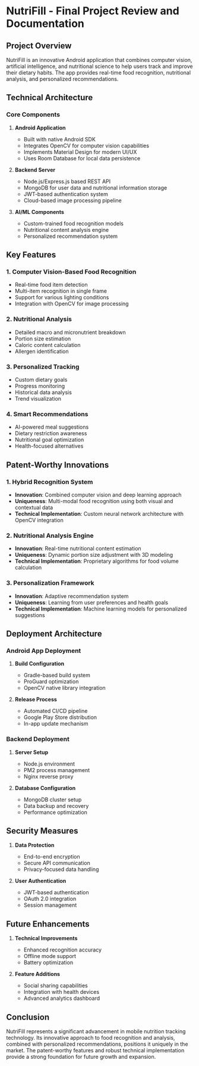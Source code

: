 # NutriFill - Final Project Review and Documentation

## Project Overview
NutriFill is an innovative Android application that combines computer vision, artificial intelligence, and nutritional science to help users track and improve their dietary habits. The app provides real-time food recognition, nutritional analysis, and personalized recommendations.

## Technical Architecture

### Core Components
1. **Android Application**
   - Built with native Android SDK
   - Integrates OpenCV for computer vision capabilities
   - Implements Material Design for modern UI/UX
   - Uses Room Database for local data persistence

2. **Backend Server**
   - Node.js/Express.js based REST API
   - MongoDB for user data and nutritional information storage
   - JWT-based authentication system
   - Cloud-based image processing pipeline

3. **AI/ML Components**
   - Custom-trained food recognition models
   - Nutritional content analysis engine
   - Personalized recommendation system

## Key Features

### 1. Computer Vision-Based Food Recognition
- Real-time food item detection
- Multi-item recognition in single frame
- Support for various lighting conditions
- Integration with OpenCV for image processing

### 2. Nutritional Analysis
- Detailed macro and micronutrient breakdown
- Portion size estimation
- Caloric content calculation
- Allergen identification

### 3. Personalized Tracking
- Custom dietary goals
- Progress monitoring
- Historical data analysis
- Trend visualization

### 4. Smart Recommendations
- AI-powered meal suggestions
- Dietary restriction awareness
- Nutritional goal optimization
- Health-focused alternatives

## Patent-Worthy Innovations

### 1. Hybrid Recognition System
- **Innovation**: Combined computer vision and deep learning approach
- **Uniqueness**: Multi-modal food recognition using both visual and contextual data
- **Technical Implementation**: Custom neural network architecture with OpenCV integration

### 2. Nutritional Analysis Engine
- **Innovation**: Real-time nutritional content estimation
- **Uniqueness**: Dynamic portion size adjustment with 3D modeling
- **Technical Implementation**: Proprietary algorithms for food volume calculation

### 3. Personalization Framework
- **Innovation**: Adaptive recommendation system
- **Uniqueness**: Learning from user preferences and health goals
- **Technical Implementation**: Machine learning models for personalized suggestions

## Deployment Architecture

### Android App Deployment
1. **Build Configuration**
   - Gradle-based build system
   - ProGuard optimization
   - OpenCV native library integration

2. **Release Process**
   - Automated CI/CD pipeline
   - Google Play Store distribution
   - In-app update mechanism

### Backend Deployment
1. **Server Setup**
   - Node.js environment
   - PM2 process management
   - Nginx reverse proxy

2. **Database Configuration**
   - MongoDB cluster setup
   - Data backup and recovery
   - Performance optimization

## Security Measures
1. **Data Protection**
   - End-to-end encryption
   - Secure API communication
   - Privacy-focused data handling

2. **User Authentication**
   - JWT-based authentication
   - OAuth 2.0 integration
   - Session management

## Future Enhancements
1. **Technical Improvements**
   - Enhanced recognition accuracy
   - Offline mode support
   - Battery optimization

2. **Feature Additions**
   - Social sharing capabilities
   - Integration with health devices
   - Advanced analytics dashboard

## Conclusion
NutriFill represents a significant advancement in mobile nutrition tracking technology. Its innovative approach to food recognition and analysis, combined with personalized recommendations, positions it uniquely in the market. The patent-worthy features and robust technical implementation provide a strong foundation for future growth and expansion.